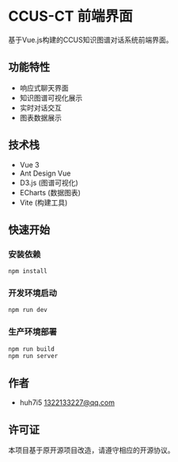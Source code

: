 # CCUS-CT 前端界面

基于Vue.js构建的CCUS知识图谱对话系统前端界面。

## 功能特性

- 响应式聊天界面
- 知识图谱可视化展示
- 实时对话交互
- 图表数据展示

## 技术栈

- Vue 3
- Ant Design Vue
- D3.js (图谱可视化)
- ECharts (数据图表)
- Vite (构建工具)

## 快速开始

### 安装依赖
```bash
npm install
```

### 开发环境启动
```bash
npm run dev
```

### 生产环境部署
```bash
npm run build
npm run server
```

## 作者
- huh7i5 <1322133227@qq.com>

## 许可证
本项目基于原开源项目改造，请遵守相应的开源协议。
